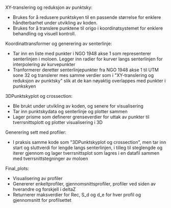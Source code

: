 XY-translering og reduksjon av punktsky:
- Brukes for å redusere punktskyen til en passende størrelse for enklere håndterbarhet under utvikling av koden.
- Brukes for å translere punktene til origo i koordinatsystemet for enklere behandling og visuell kontroll.

Koordinattransformer og generering av senterlinje:
- Tar inn en liste med punkter i NGO 1948 akse 1 som representerer senterlinjen i moloen. Legger inn radier for kurver langs senterlinjen for interpolering av kurvepunkter
- Tranformerer deretter senterlinjepunkter fra NGO  1948 akse 1 til UTM sone 32 og translerer mes samme verdier som i "XY-translering og reduksjon av punktsky" slik at de kan nøyaktig overlappes med punkter i punkskyen

3DPunktskyplot og crossection:
- Ble brukt under utvikling av koden, og senere for visualisering
- Tar inn punktskydata og senterlinje og plotter sammen
- Lager prisme som definerer grenseverdier for uttak av punkter til tverrsnittsplott og plotter visualisering i 3D

Generering sett med profiler:
- I praksis samme kode som "3DPunktskyplot og crossection", men tar inn start og sluttverdi for lengde langs senterlinjen, i tilleg til steglengde og iterer gjennom og lager tverrsnittsplot som lagres i en datafil sammen med tverrsnittstegninger av moloen

Final_plots:
- Visualisering av profiler
- Genererer enkeltprofiler, gjennomsnittsprofiler, profiler ved siden av hverandre og forskjell i deltaZ
- Returnerer maksverdier for Rec, S_d og d_e for hver profil og gjennomsnitt for profilsettet
